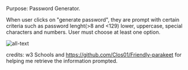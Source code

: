Purpose: Password Generator.

When user clicks on "generate password", they are prompt with certain criteria such as password lenght(>8 and <129)
lower, uppercase, special characters and numbers.
User must choose at least one option.

![all-text](https://github.com/geicibarham/friendly-parakeet-/tree/main/Develop/assets/images)















credits: w3 Schools 
and https://github.com/Clos01/Friendly-parakeet for helping me retrieve the information prompted.
